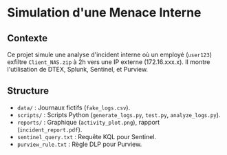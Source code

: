 # Simulation d'une Menace Interne

## Contexte
Ce projet simule une analyse d'incident interne où un employé (`user123`) exfiltre `Client_NAS.zip` à 2h vers une IP externe (172.16.xxx.x). Il montre l'utilisation de DTEX, Splunk, Sentinel, et Purview.

## Structure
- `data/` : Journaux fictifs (`fake_logs.csv`).
- `scripts/` : Scripts Python (`generate_logs.py`, `test.py`, `analyze_logs.py`).
- `reports/` : Graphique (`activity_plot.png`), rapport (`incident_report.pdf`).
- `sentinel_query.txt` : Requête KQL pour Sentinel.
- `purview_rule.txt` : Règle DLP pour Purview.